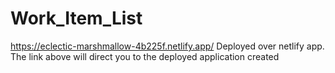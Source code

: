 # Work_Item_List

https://eclectic-marshmallow-4b225f.netlify.app/
Deployed over netlify app. The link above will direct you to the deployed application created
